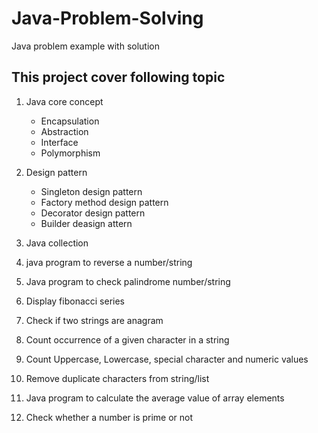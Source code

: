 # Java-Problem-Solving
Java problem example with solution

## This project cover following topic
1. Java core concept
   - Encapsulation
   - Abstraction
   - Interface
   - Polymorphism

2. Design pattern
   - Singleton design pattern
   - Factory method design pattern
   - Decorator design pattern
   - Builder deasign attern
   
3. Java collection
4. java program to reverse a number/string
5. Java program to check palindrome number/string
6. Display fibonacci series
7. Check if two strings are anagram
8. Count occurrence of a given character in a string
9. Count Uppercase, Lowercase, special character and numeric values
10. Remove duplicate characters from string/list
11. Java program to calculate the average value of array elements
12. Check whether a number is prime or not
